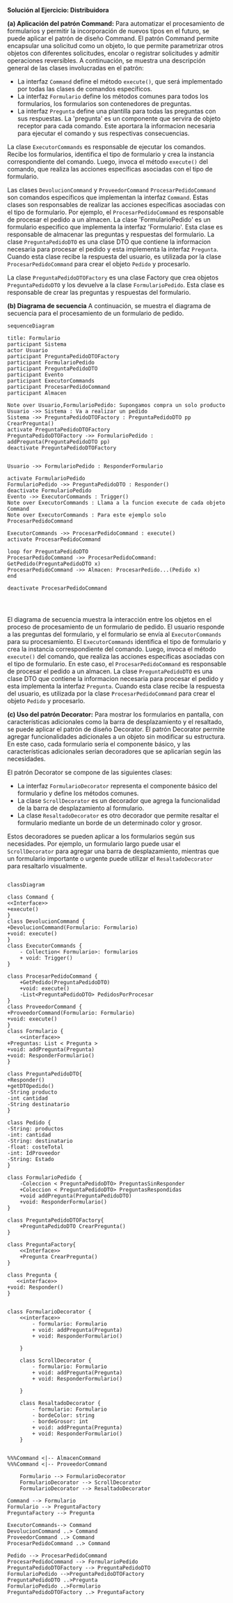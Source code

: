 **Solución al Ejercicio: Distribuidora**

**(a) Aplicación del patrón Command:**
Para automatizar el procesamiento de formularios y permitir la incorporación de nuevos tipos en el futuro, se puede aplicar el patrón de diseño Command. El patrón Command permite encapsular una solicitud como un objeto, lo que permite parametrizar otros objetos con diferentes solicitudes, encolar o registrar solicitudes y admitir operaciones reversibles.
 A continuación, se muestra una descripción general de las clases involucradas en el patrón:


- La interfaz `Command` define el método `execute()`, que será implementado por todas las clases de comandos específicos.
- La interfaz `Formulario` define los métodos comunes para todos los formularios, los formularios son contenedores de preguntas.
- La interfaz `Pregunta` define una plantilla para todas las preguntas con sus respuestas. La 'pregunta' es un componente que servira de objeto receptor para cada comando. Este aportara la informacion necesaria para ejecutar el comando y sus respectivas consecuencias.


La clase `ExecutorCommands` es responsable de ejecutar los comandos. Recibe los formularios, identifica el tipo de formulario y crea la instancia correspondiente del comando. Luego, invoca el método `execute()` del comando, que realiza las acciones específicas asociadas con el tipo de formulario.

Las clases `DevolucionCommand` y `ProveedorCommand` `ProcesarPedidoCommand` son comandos específicos que implementan la interfaz `Command`. Estas clases son responsables de realizar las acciones específicas asociadas con el tipo de formulario. Por ejemplo, el `ProcesarPedidoCommand` es responsable de procesar el pedido a un almacen. La clase 'FormularioPedido' es un formulario especifico que implementa la interfaz 'Formulario'. Esta clase es responsable de almacenar las preguntas y respuestas del formulario.
La clase `PreguntaPedidoDTO` es una clase DTO que contiene la informacion necesaria para procesar el pedido y esta implementa la interfaz `Pregunta`. Cuando esta clase recibe la respuesta del usuario, es utilizada por la clase `ProcesarPedidoCommand` para crear el objeto `Pedido` y procesarlo.

La clase `PreguntaPedidoDTOFactory` es una clase Factory que crea objetos `PreguntaPedidoDTO` y los devuelve a la clase `FormularioPedido`. Esta clase es responsable de crear las preguntas y respuestas del formulario.

**(b) Diagrama de secuencia**
A continuación, se muestra el diagrama de secuencia para el procesamiento de un formulario de pedido.
```mermaid
sequenceDiagram

title: Formulario
participant Sistema
actor Usuario
participant PreguntaPedidoDTOFactory
participant FormularioPedido
participant PreguntaPedidoDTO
participant Evento
participant ExecutorCommands
participant ProcesarPedidoCommand
participant Almacen

Note over Usuario,FormularioPedido: Supongamos compra un solo producto
Usuario ->> Sistema : Va a realizar un pedido
Sistema ->> PreguntaPedidoDTOFactory : PreguntaPedidoDTO pp CrearPregunta()
activate PreguntaPedidoDTOFactory
PreguntaPedidoDTOFactory ->> FormularioPedido : addPregunta(PreguntaPedidoDTO pp)
deactivate PreguntaPedidoDTOFactory


Usuario ->> FormularioPedido : ResponderFormulario

activate FormularioPedido
FormularioPedido ->> PreguntaPedidoDTO : Responder()
deactivate FormularioPedido
Evento ->> ExecutorCommands : Trigger()
Note over ExecutorCommands : Llama a la funcion execute de cada objeto Command
Note over ExecutorCommands : Para este ejemplo solo ProcesarPedidoCommand

ExecutorCommands ->> ProcesarPedidoCommand : execute()
activate ProcesarPedidoCommand

loop for PreguntaPedidoDTO
ProcesarPedidoCommand ->> ProcesarPedidoCommand: GetPedido(PreguntaPedidoDTO x)
ProcesarPedidoCommand ->> Almacen: ProcesarPedido...(Pedido x)
end

deactivate ProcesarPedidoCommand




```

 El diagrama de secuencia muestra la interacción entre los objetos en el proceso de procesamiento de un formulario de pedido. El usuario responde a las preguntas del formulario, y el formulario se envía al `ExecutorCommands` para su procesamiento. El `ExecutorCommands` identifica el tipo de formulario y crea la instancia correspondiente del comando. Luego, invoca el método `execute()` del comando, que realiza las acciones específicas asociadas con el tipo de formulario. En este caso, el `ProcesarPedidoCommand` es responsable de procesar el pedido a un almacen. La clase `PreguntaPedidoDTO` es una clase DTO que contiene la informacion necesaria para procesar el pedido y esta implementa la interfaz `Pregunta`. Cuando esta clase recibe la respuesta del usuario, es utilizada por la clase `ProcesarPedidoCommand` para crear el objeto `Pedido` y procesarlo.


**(c) Uso del patrón Decorator:**
Para mostrar los formularios en pantalla, con características adicionales como la barra de desplazamiento y el resaltado, se puede aplicar el patrón de diseño Decorator. El patrón Decorator permite agregar funcionalidades adicionales a un objeto sin modificar su estructura. En este caso, cada formulario sería el componente básico, y las características adicionales serían decoradores que se aplicarían según las necesidades.

El patrón Decorator se compone de las siguientes clases:

- La interfaz `FormularioDecorator` representa el componente básico del formulario y define los métodos comunes.
- La clase `ScrollDecorator` es un decorador que agrega la funcionalidad de la barra de desplazamiento al formulario.
- La clase `ResaltadoDecorator` es otro decorador que permite resaltar el formulario mediante un borde de un determinado color y grosor.

Estos decoradores se pueden aplicar a los formularios según sus necesidades. Por ejemplo, un formulario largo puede usar el `ScrollDecorator` para agregar una barra de desplazamiento, mientras que un formulario importante o urgente puede utilizar el `ResaltadoDecorator` para resaltarlo visualmente.

```mermaid

classDiagram

class Command {
<<Interface>>
+execute()
}
class DevolucionCommand {
+DevolucionCommand(Formulario: Formulario)
+void: execute()
}
class ExecutorCommands {
    - Collection< Formulario>: formularios
    + void: Trigger()
}

class ProcesarPedidoCommand {
    +GetPedido(PreguntaPedidoDTO)
    +void: execute()
    -List<PreguntaPedidoDTO> PedidosPorProcesar
}
class ProveedorCommand {
+ProveedorCommand(Formulario: Formulario)
+void: execute()
}
class Formulario {
    <<interface>>
+Preguntas: List < Pregunta >
+void: addPregunta(Pregunta)
+void: ResponderFormulario()
}

class PreguntaPedidoDTO{
+Responder()
+getDTOpedido()
-String producto
-int cantidad
-String destinatario
}

class Pedido {
-String: productos
-int: cantidad
-String: destinatario
-float: costeTotal
-int: IdProveedor
-String: Estado
}

class FormularioPedido {
    -Coleccion < PreguntaPedidoDTO> PreguntasSinResponder
    +Coleccion < PreguntaPedidoDTO> PreguntasRespondidas
    +void addPregunta(PreguntaPedidoDTO)
    +void: ResponderFormulario()
}

class PreguntaPedidoDTOFactory{
    +PreguntaPedidoDTO CrearPregunta()
}

class PreguntaFactory{
    <<Interface>>
    +Pregunta CrearPregunta()
}

class Pregunta {
   <<interface>>
+void: Responder()
}


class FormularioDecorator {
    <<interface>>
        - formulario: Formulario
        + void: addPregunta(Pregunta)
        + void: ResponderFormulario()

    }

    class ScrollDecorator {
        - formulario: Formulario
        + void: addPregunta(Pregunta)
        + void: ResponderFormulario()

    }

    class ResaltadoDecorator {
        - formulario: Formulario
        - bordeColor: string
        - bordeGrosor: int
        + void: addPregunta(Pregunta)
        + void: ResponderFormulario()
    }


%%%Command <|-- AlmacenCommand
%%%Command <|-- ProveedorCommand

    Formulario --> FormularioDecorator
    FormularioDecorator --> ScrollDecorator
    FormularioDecorator --> ResaltadoDecorator

Command --> Formulario
Formulario --> PreguntaFactory
PreguntaFactory --> Pregunta

ExecutorCommands--> Command
DevolucionCommand ..> Command
ProveedorCommand ..> Command
ProcesarPedidoCommand ..> Command

Pedido --> ProcesarPedidoCommand
ProcesarPedidoCommand --> FormularioPedido
PreguntaPedidoDTOFactory --> PreguntaPedidoDTO
FormularioPedido -->PreguntaPedidoDTOFactory
PreguntaPedidoDTO ..>Pregunta
FormularioPedido ..>Formulario
PreguntaPedidoDTOFactory ..> PreguntaFactory


```
